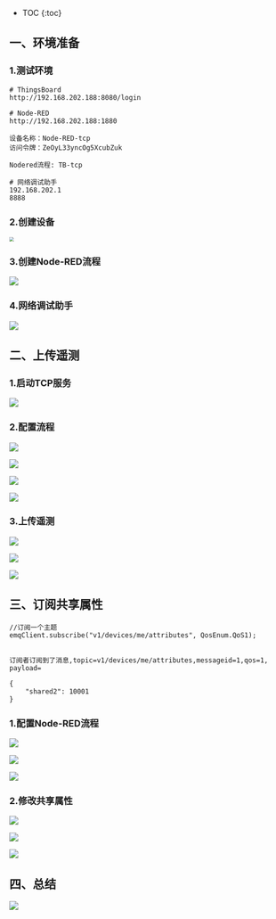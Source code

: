 * TOC
{:toc}



## 一、环境准备



### 1.测试环境

```shell
# ThingsBoard
http://192.168.202.188:8080/login

# Node-RED
http://192.168.202.188:1880

设备名称：Node-RED-tcp
访问令牌：ZeOyL33yncOg5XcubZuk

Nodered流程: TB-tcp

# 网络调试助手
192.168.202.1
8888
```



### 2.创建设备

<img src="/images/iot/nodered/nodered-link-tcp/tcp-1.png" style="zoom:50%;" />



### 3.创建Node-RED流程

![](/images/iot/nodered/nodered-link-tcp/tcp-2.png)



### 4.网络调试助手

![](/images/iot/nodered/nodered-link-tcp/tcp-3.png)





## 二、上传遥测



### 1.启动TCP服务

![](/images/iot/nodered/nodered-link-tcp/tcp-4.png)



### 2.配置流程

![](/images/iot/nodered/nodered-link-tcp/tcp-5.png)

![](/images/iot/nodered/nodered-link-tcp/tcp-6.png)

![](/images/iot/nodered/nodered-link-tcp/tcp-7.png)

![](/images/iot/nodered/nodered-link-tcp/tcp-8.png)



### 3.上传遥测

![](/images/iot/nodered/nodered-link-tcp/tcp-9.png)

![](/images/iot/nodered/nodered-link-tcp/tcp-10.png)

![](/images/iot/nodered/nodered-link-tcp/tcp-11.png)





## 三、订阅共享属性

```shell
//订阅一个主题
emqClient.subscribe("v1/devices/me/attributes", QosEnum.QoS1);


订阅者订阅到了消息,topic=v1/devices/me/attributes,messageid=1,qos=1,
payload=

{
	"shared2": 10001
}
```



### 1.配置Node-RED流程

![](/images/iot/nodered/nodered-link-tcp/tcp-12.png)

![](/images/iot/nodered/nodered-link-tcp/tcp-13.png)

![](/images/iot/nodered/nodered-link-tcp/tcp-14.png)



### 2.修改共享属性

![](/images/iot/nodered/nodered-link-tcp/tcp-15.png)

![](/images/iot/nodered/nodered-link-tcp/tcp-16.png)

![](/images/iot/nodered/nodered-link-tcp/tcp-17.png)





## 四、总结



![](/images/iot/nodered/nodered-link-tcp/tcp-18.png)




